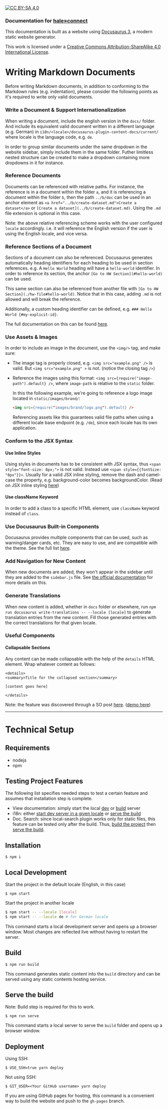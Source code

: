 [![CC BY-SA 4.0][cc-by-sa-shield]][cc-by-sa]

### Documentation for [hale»connect](https://wetransform.to/haleconnect/)

This documentation is built as a website using [Docusaurus 3](https://docusaurus.io/), a modern static website generator.

This work is licensed under a [Creative Commons Attribution-ShareAlike 4.0 International License][cc-by-sa].

[cc-by-sa]: http://creativecommons.org/licenses/by-sa/4.0/
[cc-by-sa-image]: https://licensebuttons.net/l/by-sa/4.0/88x31.png
[cc-by-sa-shield]: https://img.shields.io/badge/License-CC%20BY--SA%204.0-lightgrey.svg

# Writing Markdown Documents
Before writing Markdown documents, in addition to conforming to the Markdown rules (e.g. indentation), please consider the following points as it's required to write only valid documents.

### Write a Document & Support Internationalization
When writing a document, include the english version in the `docs/` folder. And include its equivalent valid document written in a different language (e.g. German) in `i18n/<locale>/docusaurus-plugin-content-docs/current/` where locale is the language code, e.g. `de`.

In order to group similar documents under the same dropdown in the website sidebar, simply include them in the same folder. Futher limitless nested structure can be created to make a dropdown containing more dropdowns in it for instance.

### Reference Documents
Documents can be referenced with relative paths. For instance, the reference is in a document within the folder `a`, and it is referencing a document within the folder `b`, then the path `../b/doc` can be used in an anchor element as `<a href="../b/create-dataset.md">Create a dataset</a>` or `[Create a dataset](../b/create-dataset.md)`. Using the `.md` file extension is optional in this case.

Note: the above relative referencing scheme works with the user configured `locale` accordingly. i.e. it will reference the English version if the user is using the English locale, and vice versa.

### Reference Sections of a Document
Sections of a document can also be referenced. Docusaurus generates automatically heading identifiers for each heading to be used in section references. e.g. A `Hello World` heading will have a `hello-world` identifier. In order to reference its section, the anchor `[Go to HW Section](#hello-world)` can be used. 

This same section can also be referenced from another file with `[Go to HW Section](./hw-file#hello-world)`. Notice that in this case, adding `.md` is not allowed and will break the reference. 

Additionally, a custom heading identifier can be defined, e.g. `### Hello World {#my-explicit-id}`.

The full documentation on this can be found [here](https://docusaurus.io/docs/next/markdown-features/toc#heading-ids).

### Use Assets & Images
In order to include an image in the document, use the `<img/>` tag, and make sure:
- The image tag is properly closed, e.g. `<img src="example.png" />` is valid. But `<img src="example.png" >` is not. (notice the closing tag `/>`)
- Reference the images using this format: `<img src={require("image-path").default} />`, where `image-path` is relative to the `static` folder.
  
  In this the following example, we're going to reference a logo image located in `static/images/brand/`: 
  ```md
  <img src={require("images/brand/logo.png").default} />
  ```
  Referencing assets like this guarantees valid file paths when using a different locale base endpoint (e.g. `/de`), since each locale has its own application.

### Conform to the JSX Syntax

#### Use Inline Styles
Using styles in documents has to be consistent with JSX syntax, thus `<span style="font-size: 8px;">` is not valid. Instead use `<span style={{fontSize: "8px"}}>`.
Usually for a valid JSX inline styling, remove the dash and camel-case the property, e.g. background-color becomes backgroundColor. (Read on JSX inline styling [here](https://www.w3schools.com/react/react_css.asp))

#### Use className Keyword
In order to add a class to a specific HTML element, use `className` keyword instead of `class`.

### Use Docusaurus Built-in Components
Docusaurus provides multiple components that can be used, such as warning/danger cards, etc. They are easy to use, and are compatible with the theme. See the full list [here](https://docusaurus.io/docs/markdown-features).

### Add Navigation for New Content
When new documents are added, they won't appear in the sidebar until they are added to the `sidebar.js` file. See [the official documentation](https://docusaurus.io/docs/sidebar/items) for more details on this.

### Generate Translations
When new content is added, whether in `docs` folder or elsewhere, run `npm run docusaurus write-translations -- --locale [locale]` to generate translation entries from the new content. Fill those generated entries with the correct translations for that given locale.

### Useful Components
#### Collapsable Sections
Any content can be made collapsable with the help of the `details` HTML element. Wrap whatever content as follows:

```
<details>
<summary>Title for the collapsed section</summary>

[content goes here]

</details>
```
Note: the feature was discovered through a SO post [here](https://stackoverflow.com/questions/60827828/docusaurus-v2-collapsible-section-in-markdown). ([demo here](https://gist.github.com/joyrexus/16041f2426450e73f5df9391f7f7ae5f))

<hr/>

# Technical Setup

## Requirements
- nodejs
- npm

## Testing Project Features

The following list specifies needed steps to test a certain feature and assumes that installation step is complete.
- View documentation: simply start the local [dev](#local-development) or [build](#serve-the-build) server
- i18n: either [start dev server in a given locale](#local-development) or [serve the build](#serve-the-build)
- Doc. Search: since local-search plugin works only for static files, this feature can be tested only after the build. Thus, [build the project](#build) then [serve the build](#serve-the-build).

## Installation

```
$ npm i
```

## Local Development
Start the project in the default locale (English, in this case)
```
$ npm start
```

Start the project in another locale
```bash
$ npm start -- --locale [locale]
$ npm start -- --locale de # for German locale
```

This command starts a local development server and opens up a browser window. Most changes are reflected live without having to restart the server.

## Build

```
$ npm run build
```

This command generates static content into the `build` directory and can be served using any static contents hosting service.

## Serve the build
Note: Build step is required for this to work.

```
$ npm run serve
```
This command starts a local server to serve the `build` folder and opens up a browser window.

## Deployment

Using SSH:

```
$ USE_SSH=true yarn deploy
```

Not using SSH:

```
$ GIT_USER=<Your GitHub username> yarn deploy
```

If you are using GitHub pages for hosting, this command is a convenient way to build the website and push to the `gh-pages` branch.
